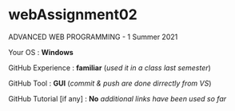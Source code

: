 # webAssignment02
ADVANCED WEB PROGRAMMING - 1 Summer 2021

Your OS : **Windows** 

GitHub Experience : **familiar** (*used it in a class last semester*)

GitHub Tool : **GUI** (*commit & push are done dirrectly from VS*)

GitHub Tutorial [if any] : **No** *additional links have been used so far*
